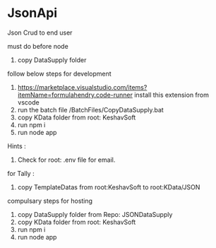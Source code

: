 # JsonApi
Json Crud to end user

must do before node

1.  copy DataSupply folder

follow below steps for development

1.  https://marketplace.visualstudio.com/items?itemName=formulahendry.code-runner install this extension from vscode
2.  run the batch file /BatchFiles/CopyDataSupply.bat
3.  copy KData folder from root: KeshavSoft
4.  run npm i
5.  run node app

Hints :

1.  Check for root: .env file for email.

for Tally :

1.  copy TemplateDatas from root:KeshavSoft to root:KData/JSON


compulsary steps for hosting

1.  copy DataSupply folder from Repo: JSONDataSupply
2.  copy KData folder from root: KeshavSoft
3.  run npm i
4.  run node app

